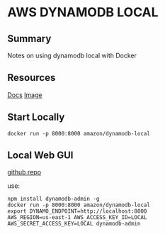 # AWS DYNAMODB LOCAL

## Summary

Notes on using dynamodb local with Docker

## Resources

[Docs](https://docs.aws.amazon.com/amazondynamodb/latest/developerguide/DynamoDBLocal.UsageNotes.html)
[Image](https://hub.docker.com/r/amazon/dynamodb-local)

## Start Locally

```console
docker run -p 8000:8000 amazon/dynamodb-local
```

## Local Web GUI

[github repo](https://github.com/deptno/dynamon)

use:

```console
npm install dynamodb-admin -g
docker run -p 8000:8000 amazon/dynamodb-local
export DYNAMO_ENDPOINT=http://localhost:8000
AWS_REGION=us-east-1 AWS_ACCESS_KEY_ID=LOCAL AWS_SECRET_ACCESS_KEY=LOCAL dynamodb-admin
```
